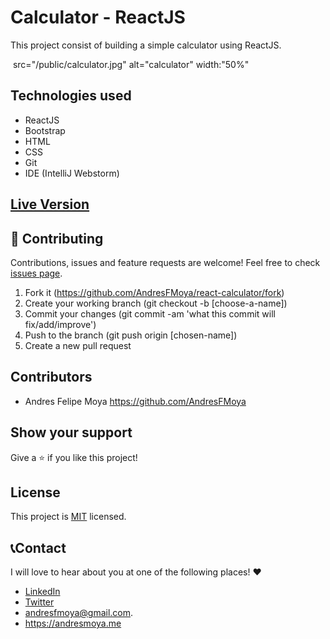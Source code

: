 # Calculator - ReactJS
This project consist of building a simple calculator using ReactJS.

<img> src="/public/calculator.jpg" alt="calculator" width:"50%"</img>

## Technologies used

- ReactJS
- Bootstrap
- HTML
- CSS
- Git
- IDE (IntelliJ Webstorm)

## [Live Version](https://ancient-dusk-58332.herokuapp.com)

## 🤝 Contributing

Contributions, issues and feature requests are welcome! Feel free to check [issues page](https://github.com/AndresFMoya/HTML_and_CSS3-Basic_Page_Structure/issues).

1. Fork it (https://github.com/AndresFMoya/react-calculator/fork)
2. Create your working branch (git checkout -b [choose-a-name])
3. Commit your changes (git commit -am 'what this commit will fix/add/improve')
4. Push to the branch (git push origin [chosen-name])
5. Create a new pull request


## Contributors

- Andres Felipe Moya https://github.com/AndresFMoya

## Show your support

Give a ⭐️ if you like this project!

## License

This project is [MIT](https://github.com/AndresFMoya/react-calculator/blob/develop/LICENSE) licensed.


## 📞Contact
I will love to hear about you at one of the following places! :heart:

- [LinkedIn](https://www.linkedin.com/in/andres-f-moya/)
- [Twitter](https://www.twitter.com/andmedev/) 
- <andresfmoya@gmail.com>.
- <https://andresmoya.me>
